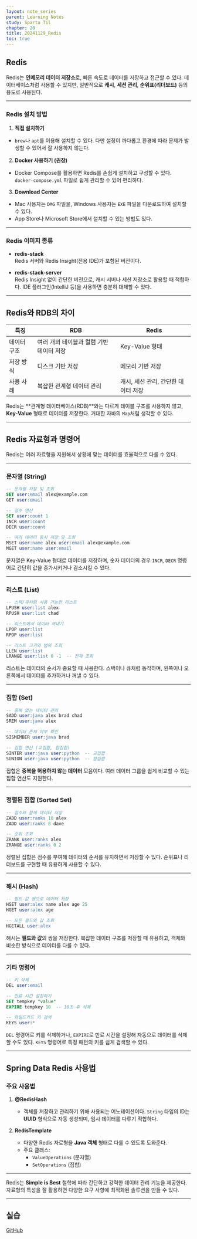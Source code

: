 ```yaml
---
layout: note_series
parent: Learning Notes
study: Sparta Til
chapter: 20
title: 20241129_Redis
toc: true
---
```


## Redis
Redis는 **인메모리 데이터 저장소**로, 빠른 속도로 데이터를 저장하고 접근할 수 있다. 데이터베이스처럼 사용할 수 있지만, 일반적으로 **캐시**, **세션 관리**, **순위표(리더보드)** 등의 용도로 사용된다.

---

### Redis 설치 방법
1. **직접 설치하기**
- `brew`나 `apt`를 이용해 설치할 수 있다. 다만 설정이 까다롭고 환경에 따라 문제가 발생할 수 있어서 잘 사용하지 않는다.

2. **Docker 사용하기 (권장)**
- Docker Compose를 활용하면 Redis를 손쉽게 설치하고 구성할 수 있다. `docker-compose.yml` 파일로 쉽게 관리할 수 있어 편리하다.

3. **Download Center**
- Mac 사용자는 `DMG` 파일을, Windows 사용자는 `EXE` 파일을 다운로드하여 설치할 수 있다.
- App Store나 Microsoft Store에서 설치할 수 있는 방법도 있다.

---

### Redis 이미지 종류

- **redis-stack**  
  Redis 서버와 Redis Insight(전용 IDE)가 포함된 버전이다.

- **redis-stack-server**  
  Redis Insight 없이 간단한 버전으로, 캐시 서버나 세션 저장소로 활용할 때 적합하다. IDE 플러그인(IntelliJ 등)을 사용하면 충분히 대체할 수 있다.

---

## Redis와 RDB의 차이

| **특징**         | **RDB**                                   | **Redis**                      |
|-----------------|------------------------------------------|--------------------------------|
| 데이터 구조      | 여러 개의 테이블과 컬럼 기반 데이터 저장   | Key-Value 형태                 |
| 저장 방식        | 디스크 기반 저장                          | 메모리 기반 저장               |
| 사용 사례        | 복잡한 관계형 데이터 관리                 | 캐시, 세션 관리, 간단한 데이터 저장 |

Redis는 **관계형 데이터베이스(RDB)**와는 다르게 테이블 구조를 사용하지 않고, **Key-Value** 형태로 데이터를 저장한다. 거대한 자바의 `Map`처럼 생각할 수 있다.

---

## Redis 자료형과 명령어
Redis는 여러 자료형을 지원해서 상황에 맞는 데이터를 효율적으로 다룰 수 있다.

---

### 문자열 (String)

```sql
-- 문자열 저장 및 조회
SET user:email alex@example.com
GET user:email

-- 정수 연산
SET user:count 1
INCR user:count
DECR user:count

-- 여러 데이터 동시 저장 및 조회
MSET user:name alex user:email alex@example.com
MGET user:name user:email
```

문자열은 Key-Value 형태로 데이터를 저장하며, 숫자 데이터의 경우 `INCR`, `DECR` 명령어로 간단히 값을 증가시키거나 감소시킬 수 있다.

---

### 리스트 (List)

```sql
-- 스택/큐처럼 사용 가능한 리스트
LPUSH user:list alex
RPUSH user:list chad

-- 리스트에서 데이터 꺼내기
LPOP user:list
RPOP user:list

-- 리스트 크기와 범위 조회
LLEN user:list
LRANGE user:list 0 -1  -- 전체 조회
```

리스트는 데이터의 순서가 중요할 때 사용한다. 스택이나 큐처럼 동작하며, 왼쪽이나 오른쪽에서 데이터를 추가하거나 꺼낼 수 있다.

---

### 집합 (Set)

```sql
-- 중복 없는 데이터 관리
SADD user:java alex brad chad
SREM user:java alex

-- 데이터 존재 여부 확인
SISMEMBER user:java brad

-- 집합 연산 (교집합, 합집합)
SINTER user:java user:python  -- 교집합
SUNION user:java user:python  -- 합집합
```

집합은 **중복을 허용하지 않는 데이터** 모음이다. 여러 데이터 그룹을 쉽게 비교할 수 있는 집합 연산도 지원한다.

---

### 정렬된 집합 (Sorted Set)

```sql
-- 점수와 함께 데이터 저장
ZADD user:ranks 10 alex
ZADD user:ranks 8 dave

-- 순위 조회
ZRANK user:ranks alex
ZRANGE user:ranks 0 2
```

정렬된 집합은 점수를 부여해 데이터의 순서를 유지하면서 저장할 수 있다. 순위표나 리더보드를 구현할 때 유용하게 사용할 수 있다.

---

### 해시 (Hash)

```sql
-- 필드-값 쌍으로 데이터 저장
HSET user:alex name alex age 25
HGET user:alex age

-- 모든 필드와 값 조회
HGETALL user:alex
```

해시는 **필드와 값**의 쌍을 저장한다. 복잡한 데이터 구조를 저장할 때 유용하고, 객체와 비슷한 방식으로 데이터를 다룰 수 있다.

---

### 기타 명령어

```sql
-- 키 삭제
DEL user:email

-- 만료 시간 설정하기
SET tempkey "value"
EXPIRE tempkey 10  -- 10초 후 삭제

-- 와일드카드 키 검색
KEYS user:*
```

`DEL` 명령어로 키를 삭제하거나, `EXPIRE`로 만료 시간을 설정해 자동으로 데이터를 삭제할 수도 있다. `KEYS` 명령어로 특정 패턴의 키를 쉽게 검색할 수 있다.

---

## Spring Data Redis 사용법

### 주요 사용법

1. **@RedisHash**
    - 객체를 저장하고 관리하기 위해 사용되는 어노테이션이다. `String` 타입의 ID는 **UUID** 형식으로 자동 생성되며, 임시 데이터를 다루기 적합하다.

2. **RedisTemplate**
    - 다양한 Redis 자료형을 **Java 객체** 형태로 다룰 수 있도록 도와준다.
    - 주요 클래스:
        - `ValueOperations` (문자열)
        - `SetOperations` (집합)

---

Redis는 **Simple is Best** 철학에 따라 간단하고 강력한 데이터 관리 기능을 제공한다. 
자료형의 특성을 잘 활용하면 다양한 요구 사항에 최적화된 솔루션을 만들 수 있다.

---

## 실습
[GitHub](https://github.com/JISU-YANG/study-spring-redis)
